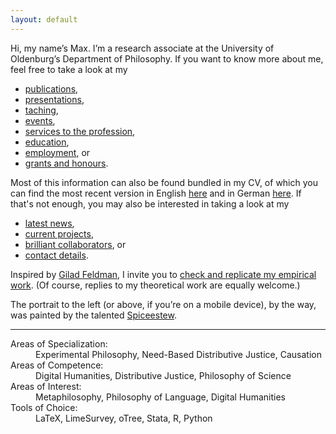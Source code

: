 ```yaml
---
layout: default
---
```


Hi, my name’s Max. I’m a research associate at the University of Oldenburg’s Department of Philosophy. If you want to know more about me, feel free to take a look at my

+ [publications](./publications.md),
+ [presentations](./presentations.md),
+ [taching](./teaching.md),
+ [events](./events.md),
+ [services to the profession](./services.md),
+ [education](./education.md),
+ [employment](./employment.md), or
+ [grants and honours](./financials.md).

Most of this information can also be found bundled in my CV, of which you can find the most recent version in English [here](https://github.com/alephmembeth/curriculum-vitae/blob/main/english/cv_english.pdf) and in German [here](https://github.com/alephmembeth/curriculum-vitae/blob/main/german/cv_german.pdf). If that's not enough, you may also be interested in taking a look at my

+ [latest news](./news.md),
+ [current projects](./projects.md),
+ [brilliant collaborators](./collaborators.md), or
+ [contact details](./contact.md).

Inspired by [Gilad Feldman](https://mgto.org/check-me-replicate-me/), I invite you to [check and replicate my empirical work](./check.md). (Of course, replies to my theoretical work are equally welcome.)

The portrait to the left (or above, if you’re on a mobile device), by the way, was painted by the talented [Spiceestew](https://spiceestew.carrd.co/).

* * *

<dl>
   <dt>Areas of Specialization:</dt>
      <dd>Experimental Philosophy, Need-Based Distributive Justice, Causation</dd>
   <dt>Areas of Competence:</dt>
      <dd>Digital Humanities, Distributive Justice, Philosophy of Science</dd>
   <dt>Areas of Interest:</dt>
      <dd>Metaphilosophy, Philosophy of Language, Digital Humanities</dd>
   <dt>Tools of Choice:</dt>
      <dd>LaTeX, LimeSurvey, oTree, Stata, R, Python</dd>
</dl>
